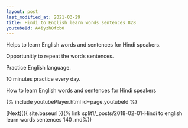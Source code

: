 ```yaml
---
layout: post
last_modified_at: 2021-03-29
title: Hindi to English learn words sentences 828 
youtubeId: A4iyzh8fcb0
---
```

 
 
Helps to learn English words and sentences for Hindi speakers.

Opportunitiy to repeat the words sentences. 

Practice English language. 
 
10 minutes practice every day. 
 
How to learn English words and sentences for Hindi speakers 
 
{% include youtubePlayer.html id=page.youtubeId %}
 
 
[Next]({{ site.baseurl }}{% link  split1/_posts/2018-02-01-Hindi to english learn words sentences 140 .md%})
 
